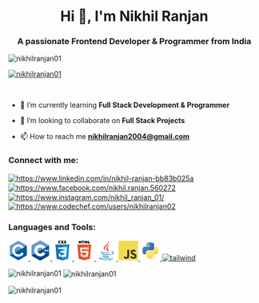 <h1 align="center">Hi 👋, I'm Nikhil Ranjan</h1>
<h3 align="center">A passionate Frontend Developer & Programmer from India</h3>

<p align="left"> <img src="https://komarev.com/ghpvc/?username=nikhilranjan01&label=Profile%20views&color=0e75b6&style=flat" alt="nikhilranjan01" /> </p>

<p align="left"> <a href="https://github.com/ryo-ma/github-profile-trophy"><img src="https://github-profile-trophy.vercel.app/?username=nikhilranjan01" alt="nikhilranjan01" /></a> </p>

<p align="left"> <a href="https://twitter.com/" target="blank"><img src="https://img.shields.io/twitter/follow/?logo=twitter&style=for-the-badge" alt="" /></a> </p>

- 🌱 I’m currently learning **Full Stack Development & Programmer**

- 👯 I’m looking to collaborate on **Full Stack Projects**

- 📫 How to reach me **nikhilranjan2004@gmail.com**

<h3 align="left">Connect with me:</h3>
<p align="left">
<a href="https://linkedin.com/in/nikhil-ranjan-bb83b025a" target="blank"><img align="center" src="https://raw.githubusercontent.com/rahuldkjain/github-profile-readme-generator/master/src/images/icons/Social/linked-in-alt.svg" alt="https://www.linkedin.com/in/nikhil-ranjan-bb83b025a" height="30" width="40" /></a>
<a href="https://www.facebook.com/nikhil.ranjan.560272" target="blank"><img align="center" src="https://raw.githubusercontent.com/rahuldkjain/github-profile-readme-generator/master/src/images/icons/Social/facebook.svg" alt="https://www.facebook.com/nikhil.ranjan.560272" height="30" width="40" /></a>
<a href="https://instagram.com/nikhil_ranjan_01/" target="blank"><img align="center" src="https://raw.githubusercontent.com/rahuldkjain/github-profile-readme-generator/master/src/images/icons/Social/instagram.svg" alt="https://www.instagram.com/nikhil_ranjan_01/" height="30" width="40" /></a>
<a href="https://www.codechef.com/users/nikhilranjan02" target="blank"><img align="center" src="https://cdn.jsdelivr.net/npm/simple-icons@3.1.0/icons/codechef.svg" alt="https://www.codechef.com/users/nikhilranjan02" height="30" width="40" /></a>
</p>

<h3 align="left">Languages and Tools:</h3>
<p align="left"> <a href="https://www.cprogramming.com/" target="_blank" rel="noreferrer"> <img src="https://raw.githubusercontent.com/devicons/devicon/master/icons/c/c-original.svg" alt="c" width="40" height="40"/> </a> <a href="https://www.w3schools.com/cpp/" target="_blank" rel="noreferrer"> <img src="https://raw.githubusercontent.com/devicons/devicon/master/icons/cplusplus/cplusplus-original.svg" alt="cplusplus" width="40" height="40"/> </a> <a href="https://www.w3schools.com/css/" target="_blank" rel="noreferrer"> <img src="https://raw.githubusercontent.com/devicons/devicon/master/icons/css3/css3-original-wordmark.svg" alt="css3" width="40" height="40"/> </a> <a href="https://www.w3.org/html/" target="_blank" rel="noreferrer"> <img src="https://raw.githubusercontent.com/devicons/devicon/master/icons/html5/html5-original-wordmark.svg" alt="html5" width="40" height="40"/> </a> <a href="https://www.java.com" target="_blank" rel="noreferrer"> <img src="https://raw.githubusercontent.com/devicons/devicon/master/icons/java/java-original.svg" alt="java" width="40" height="40"/> </a> <a href="https://developer.mozilla.org/en-US/docs/Web/JavaScript" target="_blank" rel="noreferrer"> <img src="https://raw.githubusercontent.com/devicons/devicon/master/icons/javascript/javascript-original.svg" alt="javascript" width="40" height="40"/> </a> <a href="https://www.python.org" target="_blank" rel="noreferrer"> <img src="https://raw.githubusercontent.com/devicons/devicon/master/icons/python/python-original.svg" alt="python" width="40" height="40"/> </a> <a href="https://tailwindcss.com/" target="_blank" rel="noreferrer"> <img src="https://www.vectorlogo.zone/logos/tailwindcss/tailwindcss-icon.svg" alt="tailwind" width="40" height="40"/> </a> </p>

<p><img align="left" src="https://github-readme-stats.vercel.app/api/top-langs?username=nikhilranjan01&show_icons=true&locale=en&layout=compact" alt="nikhilranjan01" /></p>

<p>&nbsp;<img align="center" src="https://github-readme-stats.vercel.app/api?username=nikhilranjan01&show_icons=true&locale=en" alt="nikhilranjan01" /></p>

<p><img align="center" src="https://github-readme-streak-stats.herokuapp.com/?user=nikhilranjan01&" alt="nikhilranjan01" /></p>
